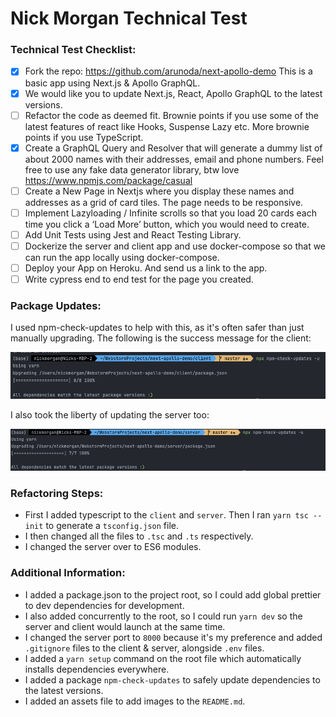 # Nick Morgan Technical Test

### Technical Test Checklist:
- [x] Fork the repo: https://github.com/arunoda/next-apollo-demo This is a basic app using Next.js & Apollo GraphQL.
- [x] We would like you to update Next.js, React, Apollo GraphQL to the latest versions.
- [ ] Refactor the code as deemed fit. Brownie points if you use some of the latest features of react like Hooks, Suspense Lazy etc. More brownie points if you use TypeScript.  
- [x] Create a GraphQL Query and Resolver that will generate a dummy list of about 2000 names with their addresses, email and phone numbers. Feel free to use any fake data generator library, btw love https://www.npmjs.com/package/casual
- [ ] Create a New Page in Nextjs where you display these names and addresses as a grid of card tiles.  The page needs to be responsive.
- [ ] Implement Lazyloading  / Infinite scrolls so that  you load 20 cards each time you click a ‘Load More’ button, which you would need to create.  
- [ ] Add Unit Tests using Jest and React Testing Library.
- [ ] Dockerize the server and client app and use docker-compose so that we can run the app locally using docker-compose.
- [ ] Deploy your App on Heroku. And send us a link to the app.
- [ ] Write cypress end to end test for the page you created.

### Package Updates:
I used npm-check-updates to help with this, as it's often safer than just manually upgrading. The following is the success message for the client:

![client-update-image](./assets/client-update.png)

I also took the liberty of updating the server too:

![server-update-image](./assets/server-update.png)

### Refactoring Steps:
- First I added typescript to the `client` and `server`. Then I ran `yarn tsc --init` to generate a `tsconfig.json` file.
- I then changed all the files to `.tsc` and `.ts` respectively.
- I changed the server over to ES6 modules.


### Additional Information:
- I added a package.json to the project root, so I could add global prettier to dev dependencies for development.
- I also added concurrently to the root, so I could run `yarn dev` so the server and client would launch at the same time.
- I changed the server port to `8000` because it's my preference and added `.gitignore` files to the client & server, alongside `.env` files.
- I added a `yarn setup` command on the root file which automatically installs dependencies everywhere.
- I added a package `npm-check-updates` to safely update dependencies to the latest versions.
- I added an assets file to add images to the `README.md`.


